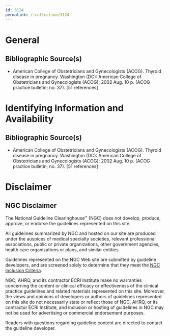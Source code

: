 ```yaml
---
id: 3124
permalink: /:collection/3124
---
```


# General

## Bibliographic Source(s)

- American College of Obstetricians and Gynecologists (ACOG). Thyroid disease in pregnancy. Washington (DC): American College of Obstetricians and Gynecologists (ACOG); 2002 Aug. 10 p. (ACOG practice bulletin; no. 37). [51 references]

# Identifying Information and Availability

## Bibliographic Source(s)

- American College of Obstetricians and Gynecologists (ACOG). Thyroid disease in pregnancy. Washington (DC): American College of Obstetricians and Gynecologists (ACOG); 2002 Aug. 10 p. (ACOG practice bulletin; no. 37). [51 references]

# Disclaimer

## NGC Disclaimer

The National Guideline Clearinghouse™ (NGC) does not develop, produce, approve, or endorse the guidelines represented on this site.

All guidelines summarized by NGC and hosted on our site are produced under the auspices of medical specialty societies, relevant professional associations, public or private organizations, other government agencies, health care organizations or plans, and similar entities.

Guidelines represented on the NGC Web site are submitted by guideline developers, and are screened solely to determine that they meet the [NGC Inclusion Criteria](/help-and-about/summaries/inclusion-criteria).

NGC, AHRQ, and its contractor ECRI Institute make no warranties concerning the content or clinical efficacy or effectiveness of the clinical practice guidelines and related materials represented on this site. Moreover, the views and opinions of developers or authors of guidelines represented on this site do not necessarily state or reflect those of NGC, AHRQ, or its contractor ECRI Institute, and inclusion or hosting of guidelines in NGC may not be used for advertising or commercial endorsement purposes.

Readers with questions regarding guideline content are directed to contact the guideline developer.


